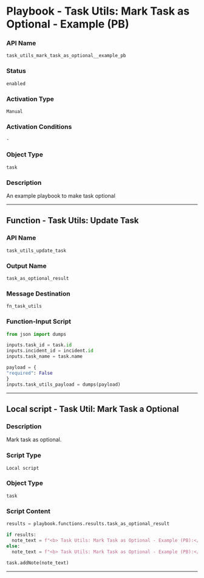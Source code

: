 <!--
    DO NOT MANUALLY EDIT THIS FILE
    THIS FILE IS AUTOMATICALLY GENERATED WITH resilient-sdk codegen
    Generated with resilient-sdk v51.0.6.0.1543
-->

# Playbook - Task Utils: Mark Task as Optional - Example (PB)

### API Name
`task_utils_mark_task_as_optional__example_pb`

### Status
`enabled`

### Activation Type
`Manual`

### Activation Conditions
`-`

### Object Type
`task`

### Description
An example playbook to make task optional


---
## Function - Task Utils: Update Task

### API Name
`task_utils_update_task`

### Output Name
`task_as_optional_result`

### Message Destination
`fn_task_utils`

### Function-Input Script
```python
from json import dumps

inputs.task_id = task.id
inputs.incident_id = incident.id
inputs.task_name = task.name

payload = {
"required": False
}
inputs.task_utils_payload = dumps(payload)
```

---

## Local script - Task Util: Mark Task a Optional

### Description
Mark task as optional.

### Script Type
`Local script`

### Object Type
`task`

### Script Content
```python
results = playbook.functions.results.task_as_optional_result

if results:
  note_text = f"<b> Task Utils: Mark Task as Optional - Example (PB):</b> Task: {task.name} marked as optional"
else:
  note_text = f"<b> Task Utils: Mark Task as Optional - Example (PB):</b> Failed: {results.reason}"
  
task.addNote(note_text)
```

---

